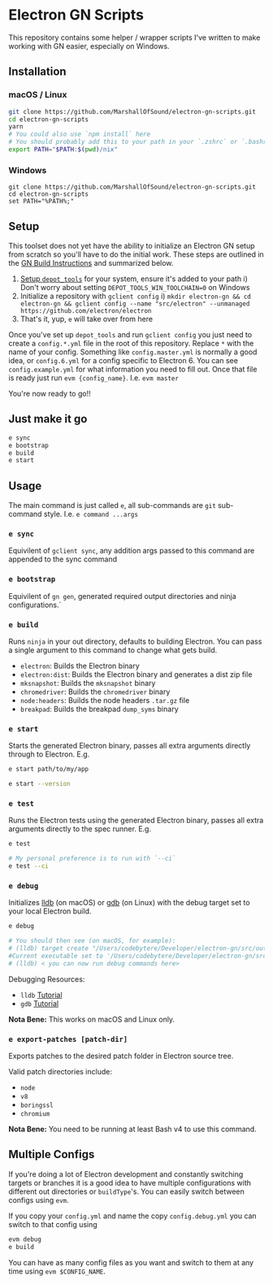 # Electron GN Scripts

This repository contains some helper / wrapper scripts I've written to make working with GN easier, especially on Windows.

## Installation

### macOS / Linux

```bash
git clone https://github.com/MarshallOfSound/electron-gn-scripts.git
cd electron-gn-scripts
yarn
# You could also use `npm install` here
# You should probably add this to your path in your `.zshrc` or `.bashrc`
export PATH="$PATH:$(pwd)/nix"
```

### Windows

```batch
git clone https://github.com/MarshallOfSound/electron-gn-scripts.git
cd electron-gn-scripts
set PATH="%PATH%;"
```

## Setup

This toolset does not yet have the ability to initialize an Electron GN setup from scratch so you'll have to
do the initial work.  These steps are outlined in the [GN Build Instructions](https://github.com/electron/electron/blob/master/docs/development/build-instructions-gn.md) and summarized below.

1. [Setup `depot_tools`]() for your system, ensure it's added to your path
  i) Don't worry about setting `DEPOT_TOOLS_WIN_TOOLCHAIN=0` on Windows
2. Initialize a repository with `gclient config`
  i) `mkdir electron-gn && cd electron-gn && gclient config --name "src/electron" --unmanaged https://github.com/electron/electron`
3. That's it, yup, `e` will take over from here

Once you've set up `depot_tools` and run `gclient config` you just need to create a `config.*.yml` file in the root of this repository.  Replace `*` with the name of your config.  Something like `config.master.yml` is normally a good idea, or `config.6.yml` for a config specific to Electron 6.
You can see `config.example.yml` for what information you need to fill out.  Once that file is ready just run `evm {config_name}`.  I.e. `evm master`

You're now ready to go!!

## Just make it go

```bash
e sync
e bootstrap
e build
e start
```

## Usage

The main command is just called `e`, all sub-commands are `git` sub-command style.  I.e. `e command ...args`

### `e sync`

Equivilent of `gclient sync`, any addition args passed to this command are appended to the sync command

### `e bootstrap`

Equivilent of `gn gen`, generated required output directories and ninja configurations.`

### `e build`

Runs `ninja` in your out directory, defaults to building Electron.  You can pass a single argument to this command to change what gets build.

* `electron`: Builds the Electron binary
* `electron:dist`: Builds the Electron binary and generates a dist zip file
* `mksnapshot`: Builds the `mksnapshot` binary
* `chromedriver`: Builds the `chromedriver` binary
* `node:headers`: Builds the node headers `.tar.gz` file
* `breakpad`: Builds the breakpad `dump_syms` binary

### `e start`

Starts the generated Electron binary, passes all extra arguments directly through to Electron.  E.g.

```bash
e start path/to/my/app

e start --version
```

### `e test`

Runs the Electron tests using the generated Electron binary, passes all extra arguments directly to the spec runner. E.g.

```bash
e test

# My personal preference is to run with `--ci`
e test --ci
```

### `e debug`

Initializes [lldb](https://lldb.llvm.org/) (on macOS) or [gdb](https://www.gnu.org/software/gdb/) (on Linux) with the debug target set to your local Electron build.

```bash
e debug

# You should then see (on macOS, for example):
# (lldb) target create "/Users/codebytere/Developer/electron-gn/src/out/Testing/Electron.app/Contents/MacOS/Electron"
#Current executable set to '/Users/codebytere/Developer/electron-gn/src/out/Testing/Electron.app/Contents/MacOS/Electron' (x86_64).
# (lldb) < you can now run debug commands here>
```

Debugging Resources:
* `lldb` [Tutorial](https://lldb.llvm.org/use/tutorial.html)
* `gdb` [Tutorial](https://web.eecs.umich.edu/~sugih/pointers/summary.html)

**Nota Bene:** This works on macOS and Linux only.

### `e export-patches [patch-dir]`

Exports patches to the desired patch folder in Electron source tree.

Valid patch directories include:
* `node`
* `v8`
* `boringssl`
* `chromium`

**Nota Bene:** You need to be running at least Bash v4 to use this command.

## Multiple Configs

If you're doing a lot of Electron development and constantly switching targets or branches it is a good idea to
have multiple configurations with different out directories or `buildType`'s.  You can easily switch between configs
using `evm`.

If you copy your `config.yml` and name the copy `config.debug.yml` you can switch to that config using

```bash
evm debug
e build
```

You can have as many config files as you want and switch to them at any time using `evm $CONFIG_NAME`.
